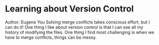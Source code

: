# Learning about Version Control
Author: Eugene You
Solving merge conflicts takes conscious effort, but I can do it!
One thing I like about version control is that I can see all my history of modifying the files.
One thing I find most challenging is when we have to merge conflicts, things can be messy.
